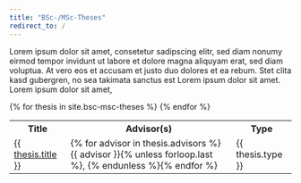 ```yaml
---
title: "BSc-/MSc-Theses"
redirect_to: /
---
```

Lorem ipsum dolor sit amet, consetetur sadipscing elitr, sed diam nonumy eirmod tempor invidunt ut labore et dolore magna aliquyam erat, sed diam voluptua. At vero eos et accusam et justo duo dolores et ea rebum. Stet clita kasd gubergren, no sea takimata sanctus est Lorem ipsum dolor sit amet. Lorem ipsum dolor sit amet,
<table class="table is-bordered is-striped">
    {% for thesis in site.bsc-msc-theses %} 
        <tr>
            <th>Title</th><th>Advisor(s)</th><th>Type</th>
        </tr>
        <tr>
            <td><a href="{{ thesis.url }}">{{ thesis.title }}</a></td>
            <!-- Iterating over advisors, adding commas after each advisor except the last -->
            <td>{% for advisor in thesis.advisors %}{{ advisor }}{% unless forloop.last %}, {% endunless %}{% endfor %}</td>
            <td>{{ thesis.type }}</td>
        </tr>
    {% endfor %}
</table>